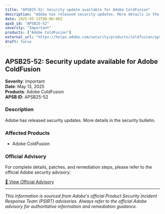 ```yaml
---
title: "APSB25-52: Security update available for Adobe ColdFusion"
description: "Adobe has released security updates. More details in the security bulletin."
date: 2025-05-13T00:00:00Z
apsb_id: "APSB25-52"
severity: "Important"
products: ["Adobe ColdFusion"]
external_url: "https://helpx.adobe.com/security/products/coldfusion/apsb25-52.html"
draft: false
---
```


## APSB25-52: Security update available for Adobe ColdFusion

**Severity**: Important  
**Date**: May 13, 2025  
**Products**: Adobe ColdFusion  
**APSB ID**: APSB25-52

### Description

Adobe has released security updates. More details in the security bulletin.

### Affected Products

- Adobe ColdFusion


### Official Advisory

For complete details, patches, and remediation steps, please refer to the official Adobe security advisory:

[🔗 View Official Advisory](https://helpx.adobe.com/security/products/coldfusion/apsb25-52.html)

---

*This information is sourced from Adobe's official Product Security Incident Response Team (PSIRT) advisories. Always refer to the official Adobe advisory for authoritative information and remediation guidance.*
